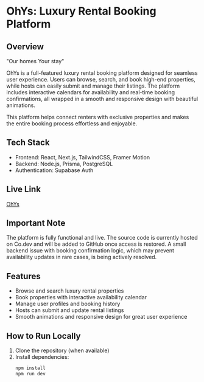 # OhYs: Luxury Rental Booking Platform

## Overview
"Our homes Your stay"

OhYs is a full-featured luxury rental booking platform designed for seamless user experience. Users can browse, search, and book high-end properties, while hosts can easily submit and manage their listings. The platform includes interactive calendars for availability and real-time booking confirmations, all wrapped in a smooth and responsive design with beautiful animations.

This platform helps connect renters with exclusive properties and makes the entire booking process effortless and enjoyable.

## Tech Stack
- Frontend: React, Next.js, TailwindCSS, Framer Motion  
- Backend: Node.js, Prisma, PostgreSQL  
- Authentication: Supabase Auth  

## Live Link
[OhYs](https://30gsybdbah3dpwio.live.co.dev/)  

## Important Note
The platform is fully functional and live. The source code is currently hosted on Co.dev and will be added to GitHub once access is restored. A small backend issue with booking confirmation logic, which may prevent availability updates in rare cases, is being actively resolved.

## Features
- Browse and search luxury rental properties  
- Book properties with interactive availability calendar  
- Manage user profiles and booking history  
- Hosts can submit and update rental listings  
- Smooth animations and responsive design for great user experience  

## How to Run Locally
1. Clone the repository (when available)  
2. Install dependencies:
   ```bash
   npm install
   npm run dev
